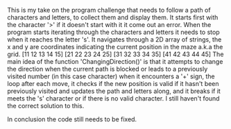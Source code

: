 This is my take on the  program challenge that needs to follow a path of characters and letters, to collect them and display them. 
It starts first with the character '>' if it doesn't start with it it come out an error.
When the program starts iterating through the characters and letters it needs to stop when it reaches the letter 's'. 
It navigates through a 2D array of strings, the x and y are coordinates indicating the current position in the maze a.k.a the grid.
 [11 12 13 14 15]
 [21 22 23 24 25]
 [31 32 33 34 35]
 [41 42 43 44 45]
The main idea of the function 'ChangingDirection()' is that it attempts to change the direction  when the current path is blocked or leads to a previously visited number (in this case character) when it encounters a '+' sign, the loop after each move, it checks if the new position is valid if it hasn't been previously visited and updates the path and letters along, and it breaks if it meets the 's' character or if there is no valid character. I still haven't found the correct solution to this.

In conclusion the code still needs to be fixed.
